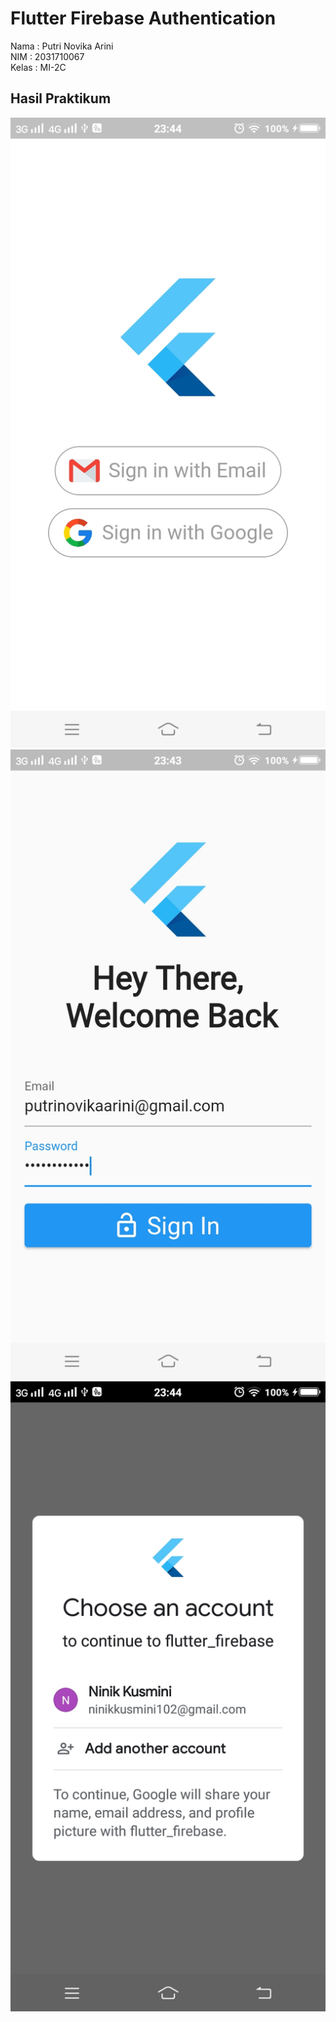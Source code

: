 # Flutter Firebase Authentication

Nama : Putri Novika Arini <br>
NIM : 2031710067 <br>
Kelas : MI-2C <br>

## Hasil Praktikum
![Screenshot Dashboard Oracle](/assets/result/1.jpg)
<br>
![Screenshot Dashboard Oracle](/assets/result/2.jpg)
<br>
![Screenshot Dashboard Oracle](/assets/result/3.jpg)
<br>
